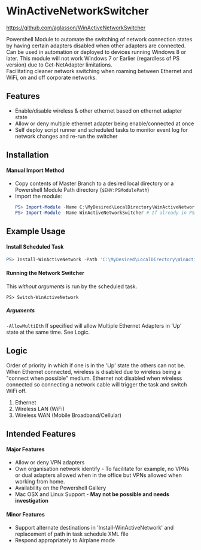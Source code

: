 # WinActiveNetworkSwitcher 
https://github.com/aglasson/WinActiveNetworkSwitcher

Powershell Module to automate the switching of network connection states by having certain adapters disabled when other adapters are connected.  
Can be used in automation or deployed to devices running Windows 8 or later. This module will not work Windows 7 or Earlier (regardless of PS version) due to Get-NetAdapter limitations.  
Facilitating cleaner network switching when roaming between Ethernet and WiFi, on and off corporate networks.  

## Features
* Enable/disable wireless & other ethernet based on ethernet adapter state
* Allow or deny multiple ethernet adapter being enable/connected at once
* Self deploy script runner and scheduled tasks to monitor event log for network changes and re-run the switcher

## Installation
#### Manual Import Method
* Copy contents of Master Branch to a desired local directory or a Powershell Module Path directory (`$ENV:PSModulePath`)
* Import the module:
  ```powershell
  PS> Import-Module -Name C:\MyDesired\LocalDirectory\WinActiveNetworkSwitcher\Module\WinActiveNetworkSwitcher.psd1 # Unless placed in a PSModulePath directory.
  PS> Import-Module -Name WinActiveNetworkSwitcher # If already in PSModulePath. New Powershell session after copy.
  ```

## Example Usage
#### Install Scheduled Task
```powershell
PS> Install-WinActiveNetwork -Path 'C:\MyDesired\LocalDirectory\WinActiveNetworkSwitcher' # For now this will only copy to 'C:\Support\ScheduledTasks\WinActiveNetworkSwitcher\'
```
#### Running the Network Switcher
This *without arguments* is run by the scheduled task.
```
PS> Switch-WinActiveNetwork
```
##### Arguments
`-AllowMultiEth` If specified will allow Multiple Ethernet Adapters in 'Up' state at the same time. See Logic.

## Logic
Order of priority in which if one is in the 'Up' state the others can not be. When Ethernet connected, wireless is disabled due to wireless being a "connect when possible" medium. Ethernet not disabled when wireless connected so connecting a network cable will trigger the task and switch WiFi off.
1. Ethernet
2. Wireless LAN (WiFi)
3. Wireless WAN (Mobile Broadband/Cellular)

## Intended Features
#### Major Features
* Allow or deny VPN adapters
* Own organisation network identify - To facilitate for example, no VPNs or dual adapters allowed when in the office but VPNs allowed when working from home.
* Availability on the Powershell Gallery
* Mac OSX and Linux Support - **May not be possible and needs investigation**

#### Minor Features
* Support alternate destinations in 'Install-WinActiveNetwork' and replacement of path in task schedule XML file
* Respond appropriately to Airplane mode